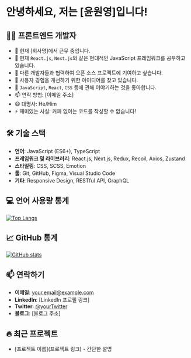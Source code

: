 # 안녕하세요, 저는 [윤원영]입니다!

## 👨‍💻 프론트엔드 개발자

- 🔭 현재 [회사명]에서 근무 중입니다.
- 🌱 현재 `React.js`, `Next.js`와 같은 현대적인 JavaScript 프레임워크를 공부하고 있습니다.
- 👯 다른 개발자들과 협력하여 오픈 소스 프로젝트에 기여하고 싶습니다.
- 🤔 사용자 경험을 개선하기 위한 아이디어를 찾고 있습니다.
- 💬 `JavaScript`, `React`, `CSS` 등에 관해 이야기하는 것을 좋아합니다.
- 📫 연락 방법: [이메일 주소]
- 😄 대명사: He/Him
- ⚡ 재미있는 사실: 커피 없이는 코드를 작성할 수 없습니다!

## 🛠 기술 스택
- **언어**: JavaScript (ES6+), TypeScript
- **프레임워크 및 라이브러리**: React.js, Next.js, Redux, Recoil, Axios, Zustand
- **스타일링**: CSS, SCSS, Emotion
- **툴**: Git, GitHub, Figma, Visual Studio Code
- **기타**: Responsive Design, RESTful API, GraphQL

## 💻 언어 사용량 통계

[![Top Langs](https://github-readme-stats.vercel.app/api/top-langs/?username=yun-won-young&layout=compact)](https://github.com/anuraghazra/github-readme-stats)

## 📈 GitHub 통계

[![GitHub stats](https://github-readme-stats.vercel.app/api?username=yun-won-young&show_icons=true&theme=radical)](https://github.com/anuraghazra/github-readme-stats)

## 📫 연락하기
- **이메일**: your.email@example.com
- **LinkedIn**: [LinkedIn 프로필 링크]
- **Twitter**: [@yourTwitter](https://twitter.com/yourTwitter)
- **블로그**: [블로그 주소]

<!-- 이 섹션은 자신의 프로필을 더욱 개성 있게 만들기 위해 추가할 수 있습니다 -->
## 🔥 최근 프로젝트
- [프로젝트 이름](프로젝트 링크) - 간단한 설명
